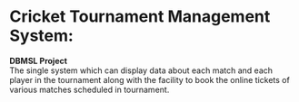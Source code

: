 # Cricket Tournament Management System:
**DBMSL Project**  
The single system which can display data about each match and each player in the tournament along with the facility to book the online tickets of various matches scheduled in tournament.
